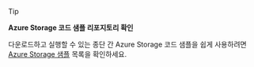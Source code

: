 > [!TIP]
> 
> **Azure Storage 코드 샘플 리포지토리 확인**
> 
> 다운로드하고 실행할 수 있는 종단 간 Azure Storage 코드 샘플을 쉽게 사용하려면 [Azure Storage 샘플](https://docs.microsoft.com/azure/storage/storage-samples-dotnet) 목록을 확인하세요.


